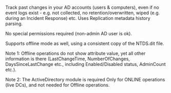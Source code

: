 Track past changes in your AD accounts (users & computers), even if no event logs exist - e.g. not collected, no retention/overwritten, wiped (e.g. during an Incident Response) etc. 
Uses Replication metadata history parsing.

No special permissions required (non-admin AD user is ok).

Supports offline mode as well, using a consistent copy of the NTDS.dit file.

Note 1: Offline operations do not show attribute value, yet all other information is there (LastChangeTime, NumberOfChanges, DaysSinceLastChange etc., including Enabled/Disabled status, AdminCount etc.).

Note 2: The ActiveDirectory module is required Only for ONLINE operations (live DCs), and not needed for Offline operations.
